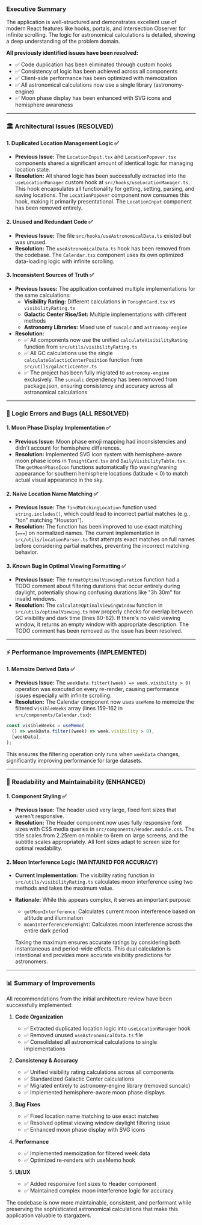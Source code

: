 ### Executive Summary

The application is well-structured and demonstrates excellent use of modern
React features like hooks, portals, and Intersection Observer for infinite
scrolling. The logic for astronomical calculations is detailed, showing a deep
understanding of the problem domain.

**All previously identified issues have been resolved:**

- ✅ Code duplication has been eliminated through custom hooks
- ✅ Consistency of logic has been achieved across all components
- ✅ Client-side performance has been optimized with memoization
- ✅ All astronomical calculations now use a single library (astronomy-engine)
- ✅ Moon phase display has been enhanced with SVG icons and hemisphere
  awareness

---

### 🏛️ Architectural Issues (RESOLVED)

#### 1. Duplicated Location Management Logic ✅

- **Previous Issue:** The `LocationInput.tsx` and `LocationPopover.tsx`
  components shared a significant amount of identical logic for managing
  location state.
- **Resolution:** All shared logic has been successfully extracted into the
  `useLocationManager` custom hook at `src/hooks/useLocationManager.ts`. This
  hook encapsulates all functionality for getting, setting, parsing, and saving
  locations. The `LocationPopover` component now consumes this hook, making it
  primarily presentational. The `LocationInput` component has been removed
  entirely.

#### 2. Unused and Redundant Code ✅

- **Previous Issue:** The file `src/hooks/useAstronomicalData.ts` existed but
  was unused.
- **Resolution:** The `useAstronomicalData.ts` hook has been removed from the
  codebase. The `Calendar.tsx` component uses its own optimized data-loading
  logic with infinite scrolling.

#### 3. Inconsistent Sources of Truth ✅

- **Previous Issues:** The application contained multiple implementations for
  the same calculations:
  - **Visibility Rating:** Different calculations in `TonightCard.tsx` vs
    `visibilityRating.ts`
  - **Galactic Center Rise/Set:** Multiple implementations with different
    methods
  - **Astronomy Libraries:** Mixed use of `suncalc` and `astronomy-engine`
- **Resolution:**
  - ✅ All components now use the unified `calculateVisibilityRating` function
    from `src/utils/visibilityRating.ts`
  - ✅ All GC calculations use the single `calculateGalacticCenterPosition`
    function from `src/utils/galacticCenter.ts`
  - ✅ The project has been fully migrated to `astronomy-engine` exclusively.
    The `suncalc` dependency has been removed from package.json, ensuring
    consistency and accuracy across all astronomical calculations

---

### 🐞 Logic Errors and Bugs (ALL RESOLVED)

#### 1. Moon Phase Display Implementation ✅

- **Previous Issue:** Moon phase emoji mapping had inconsistencies and didn't
  account for hemisphere differences.
- **Resolution:** Implemented SVG icon system with hemisphere-aware moon phase
  icons in `TonightCard.tsx` and `DailyVisibilityTable.tsx`. The
  `getMoonPhaseIcon` functions automatically flip waxing/waning appearance for
  southern hemisphere locations (latitude < 0) to match actual visual appearance
  in the sky.

#### 2. Naive Location Name Matching ✅

- **Previous Issue:** The `findMatchingLocation` function used
  `string.includes()`, which could lead to incorrect partial matches (e.g.,
  "ton" matching "Houston").
- **Resolution:** The function has been improved to use exact matching (`===`)
  on normalized names. The current implementation in
  `src/utils/locationParser.ts` first attempts exact matches on full names
  before considering partial matches, preventing the incorrect matching
  behavior.

#### 3. Known Bug in Optimal Viewing Formatting ✅

- **Previous Issue:** The `formatOptimalViewingDuration` function had a TODO
  comment about filtering durations that occur entirely during daylight,
  potentially showing confusing durations like "3h 30m" for invalid windows.
- **Resolution:** The `calculateOptimalViewingWindow` function in
  `src/utils/optimalViewing.ts` now properly checks for overlap between GC
  visibility and dark time (lines 80-82). If there's no valid viewing window, it
  returns an empty window with appropriate description. The TODO comment has
  been removed as the issue has been resolved.

---

### ⚡ Performance Improvements (IMPLEMENTED)

#### 1. Memoize Derived Data ✅

- **Previous Issue:** The `weekData.filter((week) => week.visibility > 0)`
  operation was executed on every re-render, causing performance issues
  especially with infinite scrolling.
- **Resolution:** The Calendar component now uses `useMemo` to memoize the
  filtered `visibleWeeks` array (lines 159-162 in
  `src/components/Calendar.tsx`):

```jsx
const visibleWeeks = useMemo(
  () => weekData.filter((week) => week.visibility > 0),
  [weekData],
);
```

This ensures the filtering operation only runs when `weekData` changes,
significantly improving performance for large datasets.

---

### 🎨 Readability and Maintainability (ENHANCED)

#### 1. Component Styling ✅

- **Previous Issue:** The header used very large, fixed font sizes that weren't
  responsive.
- **Resolution:** The Header component now uses fully responsive font sizes with
  CSS media queries in `src/components/Header.module.css`. The title scales from
  2.25rem on mobile to 6rem on large screens, and the subtitle scales
  appropriately. All font sizes adapt to screen size for optimal readability.

#### 2. Moon Interference Logic (MAINTAINED FOR ACCURACY)

- **Current Implementation:** The visibility rating function in
  `src/utils/visibilityRating.ts` calculates moon interference using two methods
  and takes the maximum value.
- **Rationale:** While this appears complex, it serves an important purpose:
  - `getMoonInterference`: Calculates current moon interference based on
    altitude and illumination
  - `moonInterferenceForNight`: Calculates moon interference across the entire
    dark period

  Taking the maximum ensures accurate ratings by considering both instantaneous
  and period-wide effects. This dual calculation is intentional and provides
  more accurate visibility predictions for astronomers.

---

### 📊 Summary of Improvements

All recommendations from the initial architecture review have been successfully
implemented:

1. **Code Organization**
   - ✅ Extracted duplicated location logic into `useLocationManager` hook
   - ✅ Removed unused `useAstronomicalData.ts` file
   - ✅ Consolidated all astronomical calculations to single implementations

2. **Consistency & Accuracy**
   - ✅ Unified visibility rating calculations across all components
   - ✅ Standardized Galactic Center calculations
   - ✅ Migrated entirely to astronomy-engine library (removed suncalc)
   - ✅ Implemented hemisphere-aware moon phase displays

3. **Bug Fixes**
   - ✅ Fixed location name matching to use exact matches
   - ✅ Resolved optimal viewing window daylight filtering issue
   - ✅ Enhanced moon phase display with SVG icons

4. **Performance**
   - ✅ Implemented memoization for filtered week data
   - ✅ Optimized re-renders with useMemo hook

5. **UI/UX**
   - ✅ Added responsive font sizes to Header component
   - ✅ Maintained complex moon interference logic for accuracy

The codebase is now more maintainable, consistent, and performant while
preserving the sophisticated astronomical calculations that make this
application valuable to stargazers.
